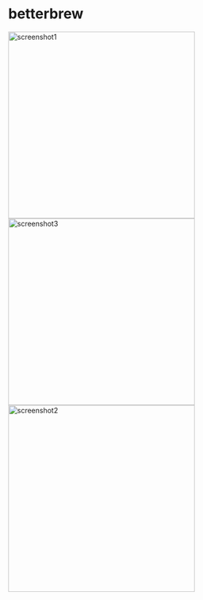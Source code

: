 # betterbrew

<img height="376" alt="screenshot1" src="https://user-images.githubusercontent.com/115343305/231967260-0571279a-95ed-456f-83ec-6c6acdb0aee1.png">  <img height="376" alt="screenshot3" src="https://user-images.githubusercontent.com/115343305/231967302-122332a7-b43e-4537-94e0-77607dbb6d46.png">  <img height="376" alt="screenshot2" src="https://user-images.githubusercontent.com/115343305/231967285-0f78c8d2-c25f-4fcf-b5e2-687cdddaf3f1.png">
